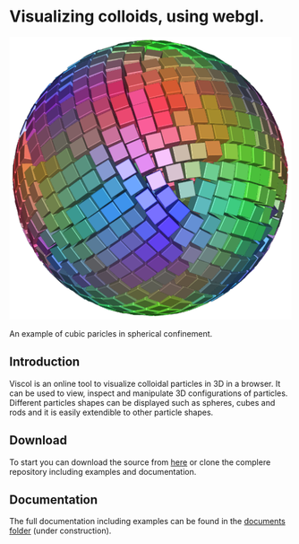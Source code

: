 # Visualizing colloids, using webgl.

![example](docs/example.png)

An example of cubic paricles in spherical confinement. 

## Introduction ##
Viscol is an online tool to visualize colloidal particles in 3D in a browser. It can be used to view, inspect and manipulate 
3D configurations of particles. Different particles shapes can be displayed such as spheres, cubes and rods and it
is easily extendible to other particle shapes. 

## Download ##

To start you can download the source from [here](https://github.com/michielhermes/viscol/raw/master/docs/viscol.js) or clone the complere repository including examples and documentation.

## Documentation ##

The full documentation including examples can be found in the [documents folder](https://michielhermes.github.io/viscol/) (under construction).
